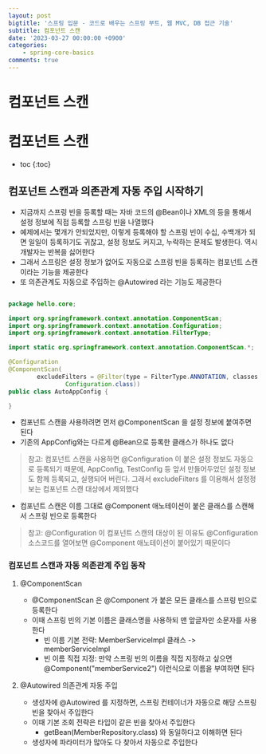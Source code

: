 ```yaml
---
layout: post
bigtitle: '스프링 입문 - 코드로 배우는 스프링 부트, 웹 MVC, DB 접근 기술'
subtitle: 컴포넌트 스캔
date: '2023-03-27 00:00:00 +0900'
categories:
    - spring-core-basics
comments: true
---
```


# 컴포넌트 스캔

# 컴포넌트 스캔
* toc
{:toc}

## 컴포넌트 스캔과 의존관계 자동 주입 시작하기
+ 지금까지 스프링 빈을 등록할 때는 자바 코드의 @Bean이나 XML의 <bean> 등을 통해서 설정 정보에 직접 등록할 스프링 빈을 나열했다
+ 예제에서는 몇개가 안되었지만, 이렇게 등록해야 할 스프링 빈이 수십, 수백개가 되면 일일이 등록하기도 귀찮고, 설정 정보도 커지고, 누락하는 문제도 발생한다. 역시 개발자는 반복을 싫어한다
+ 그래서 스프링은 설정 정보가 없어도 자동으로 스프링 빈을 등록하는 컴포넌트 스캔이라는 기능을 제공한다
+ 또 의존관계도 자동으로 주입하는 @Autowired 라는 기능도 제공한다

~~~java

package hello.core;

import org.springframework.context.annotation.ComponentScan;
import org.springframework.context.annotation.Configuration;
import org.springframework.context.annotation.FilterType;

import static org.springframework.context.annotation.ComponentScan.*;

@Configuration
@ComponentScan(
        excludeFilters = @Filter(type = FilterType.ANNOTATION, classes =
                Configuration.class))
public class AutoAppConfig {

}

~~~

+ 컴포넌트 스캔을 사용하려면 먼저 @ComponentScan 을 설정 정보에 붙여주면 된다
+ 기존의 AppConfig와는 다르게 @Bean으로 등록한 클래스가 하나도 없다

> 참고: 컴포넌트 스캔을 사용하면 @Configuration 이 붙은 설정 정보도 자동으로 등록되기 때문에,
> AppConfig, TestConfig 등 앞서 만들어두었던 설정 정보도 함께 등록되고, 실행되어 버린다. 그래서
> excludeFilters 를 이용해서 설정정보는 컴포넌트 스캔 대상에서 제외했다

+ 컴포넌트 스캔은 이름 그대로 @Component 애노테이션이 붙은 클래스를 스캔해서 스프링 빈으로 등록한다

> 참고: @Configuration 이 컴포넌트 스캔의 대상이 된 이유도 @Configuration 소스코드를 열어보면 @Component 애노테이션이 붙어있기 때문이다

### 컴포넌트 스캔과 자동 의존관계 주입 동작
1. @ComponentScan
   + @ComponentScan 은 @Component 가 붙은 모든 클래스를 스프링 빈으로 등록한다
   + 이때 스프링 빈의 기본 이름은 클래스명을 사용하되 맨 앞글자만 소문자를 사용한다
     + 빈 이름 기본 전략: MemberServiceImpl 클래스 -> memberServiceImpl
     + 빈 이름 직접 지정: 만약 스프링 빈의 이름을 직접 지정하고 싶으면 @Component("memberService2") 이런식으로 이름을 부여하면 된다

2. @Autowired 의존관계 자동 주입
   + 생성자에 @Autowired 를 지정하면, 스프링 컨테이너가 자동으로 해당 스프링 빈을 찾아서 주입한다
   + 이때 기본 조회 전략은 타입이 같은 빈을 찾아서 주입한다
     + getBean(MemberRepository.class) 와 동일하다고 이해하면 된다
   + 생성자에 파라미터가 많아도 다 찾아서 자동으로 주입한다
